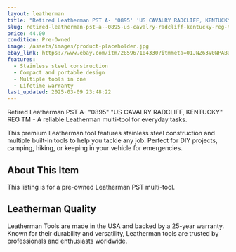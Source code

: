 ```yaml
---
layout: leatherman
title: "Retired Leatherman PST A- '0895' 'US CAVALRY RADCLIFF, KENTUCKY' REG TM"
slug: retired-leatherman-pst-a--0895-us-cavalry-radcliff-kentucky-reg-tm
price: 44.00
condition: Pre-Owned
image: /assets/images/product-placeholder.jpg
ebay_link: https://www.ebay.com/itm/285967104330?itmmeta=01JNZ63V0NPABDRGY0QNSSDG80&hash=item4294f7b94a:g:7QUAAOSwKCRmmUxs&itmprp=enc%3AAQAKAAAA4FkggFvd1GGDu0w3yXCmi1evYgptwOpmq%2FYlR6a5mBn1Jt0f6E%2B11jxOYgz7kjXS%2FkqNx4BOZUivtXQJ5kfFTohHM%2BVIALxlZWU9Rk2hSAsOhC9SzSlpv0VkhAaG19q3%2FUpMfuHN07oIG86cdpbtHw0aTQB%2Bn%2FikXwquLVHeBIofoiKDnIztVcPZqbEUlVzUCVsk11UeSt5iaQWdRCnn8AENawJWe1gZwZCAfWlE59kyqUPQLnp2T1Du6mO%2FPrdL0qWsjB2v3i%2F33SCMuOfJ%2B7PvsMgK5%2BevrUbJ%2BIU%2Fhp4k%7Ctkp%3ABk9SR7awj-avZQ
features:
  - Stainless steel construction
  - Compact and portable design
  - Multiple tools in one
  - Lifetime warranty
last_updated: 2025-03-09 23:48:22
---
```


Retired Leatherman PST A- "0895" "US CAVALRY RADCLIFF, KENTUCKY" REG TM - A reliable Leatherman multi-tool for everyday tasks.

This premium Leatherman tool features stainless steel construction and multiple built-in tools to help you tackle any job. Perfect for DIY projects, camping, hiking, or keeping in your vehicle for emergencies.

## About This Item

This listing is for a pre-owned Leatherman PST multi-tool.

## Leatherman Quality

Leatherman Tools are made in the USA and backed by a 25-year warranty. Known for their durability and versatility, Leatherman tools are trusted by professionals and enthusiasts worldwide.

